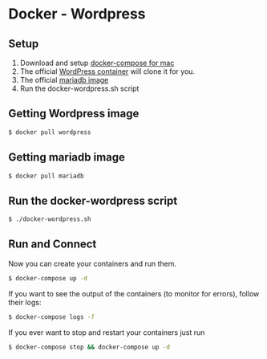 # Docker - Wordpress 

## Setup

1. Download and setup [docker-compose for mac](https://store.docker.com/editions/community/docker-ce-desktop-mac)
2. The official [WordPress container](https://hub.docker.com/_/wordpress/) will clone it for you.
3. The official [mariadb image](https://hub.docker.com/_/mariadb/)
4. Run the docker-wordpress.sh script

## Getting Wordpress image

~~~bash
$ docker pull wordpress
~~~

## Getting mariadb image

~~~bash
$ docker pull mariadb 
~~~

## Run the docker-wordpress script

~~~bash
$ ./docker-wordpress.sh
~~~

## Run and Connect

Now you can create your containers and run them.

~~~bash
$ docker-compose up -d
~~~

If you want to see the output of the containers (to monitor for errors), follow their logs:

~~~bash
$ docker-compose logs -f
~~~

If you ever want to stop and restart your containers just run

~~~bash
$ docker-compose stop && docker-compose up -d
~~~

